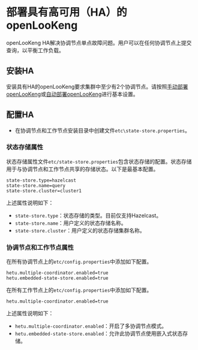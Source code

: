 
# 部署具有高可用（HA）的openLooKeng

openLooKeng HA解决协调节点单点故障问题。用户可以在任何协调节点上提交查询，以平衡工作负载。

## 安装HA

安装具有HA的openLooKeng要求集群中至少有2个协调节点。请按照[手动部署openLooKeng](deployment.html)或[自动部署openLooKeng](deployment-auto.html)进行基本设置。

## 配置HA

- 在协调节点和工作节点安装目录中创建文件`etc\state-store.properties`。

### 状态存储属性

状态存储属性文件`etc/state-store.properties`包含状态存储的配置。状态存储用于与协调节点和工作节点共享的存储状态。以下是最基本配置。

``` properties
state-store.type=hazelcast
state-store.name=query
state-store.cluster=cluster1
```

上述属性说明如下：

- `state-store.type`：状态存储的类型。目前仅支持Hazelcast。
- `state-store.name`：用户定义的状态存储名称。
- `state-store.cluster`：用户定义的状态存储集群名称。

### 协调节点和工作节点属性

在所有协调节点上的`etc/config.properties`中添加如下配置。

``` properties
hetu.multiple-coordinator.enabled=true
hetu.embedded-state-store.enabled=true
```

在所有工作节点上的`etc/config.properties`中添加如下配置。

``` properties
hetu.multiple-coordinator.enabled=true
```

上述属性说明如下：

- `hetu.multiple-coordinator.enabled`：开启了多协调节点模式。
- `hetu.embedded-state-store.enabled`：允许此协调节点使用嵌入式状态存储。